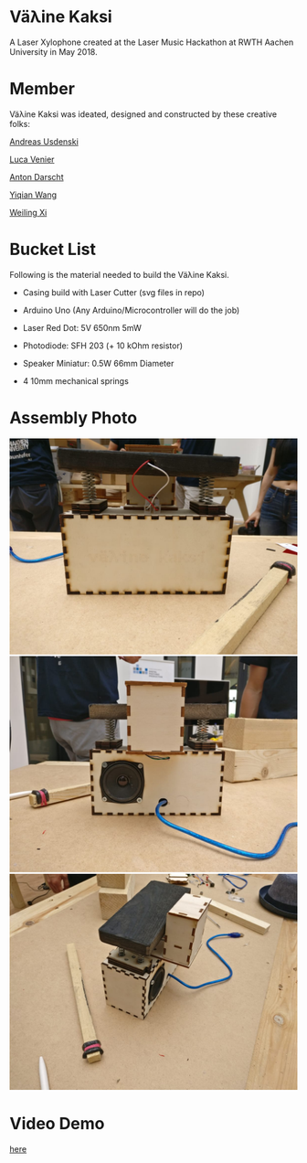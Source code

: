 # Väλine Kaksi
A Laser Xylophone created at the Laser Music Hackathon at RWTH Aachen University in May 2018.

# Member

Väλine Kaksi was ideated, designed and constructed by these creative folks:

[Andreas Usdenski](http://github.com/ausdensk)

[Luca Venier](http://github.com/zeygon)

[Anton Darscht](http://github.com/Quak2)

[Yiqian Wang](http://github.com/dolormin)

[Weiling Xi](http://github.com/notagenius)

# Bucket List

Following is the material needed to build the Väλine Kaksi.

- Casing build with Laser Cutter (svg files in repo)

- Arduino Uno (Any Arduino/Microcontroller will do the job)

- Laser Red Dot: 5V 650nm 5mW

- Photodiode: SFH 203 (+ 10 kOhm resistor)

- Speaker Miniatur: 0.5W 66mm Diameter

- 4 10mm mechanical springs

# Assembly Photo
![front](https://raw.githubusercontent.com/notagenius/LaserMusic_RWTH/master/pics/front.jpeg)
![back](https://raw.githubusercontent.com/notagenius/LaserMusic_RWTH/master/pics/back.jpeg)
![side](https://raw.githubusercontent.com/notagenius/LaserMusic_RWTH/master/pics/side.jpeg)

# Video Demo

[here](https://youtu.be/tRMO9otwqVI)
